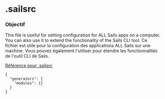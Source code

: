 # .sailsrc
### Objectif

This file is useful for setting configuration for ALL Sails apps on a computer.  You can also use it to extend the functionality of the Sails CLI tool.
Ce fichier est utile pour la configuration des applications ALL Sails sur une machine. Vous pouvez également l'utiliser pour étendre les fonctionnalités de l'outil CLI de Sails.

[Référence pour .sailsrc](http://sailsjs.com/documentation/reference/Configuration/Configuration.html)



<docmeta name="displayName" value=".sailsrc">

```
{
  "generators": {
    "modules": {}
  }
}
```
